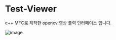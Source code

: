 # Test-Viewer
c++ MFC로 제작한 opencv 영상 풀력 인터페이스 입니다.

![image](https://github.com/JUVING/Test-Viewer/assets/129962308/6a7d7198-e11b-4488-8694-b7ae3b1fd88e)

